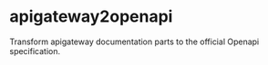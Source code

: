 # apigateway2openapi
Transform apigateway documentation parts to the official Openapi specification.
